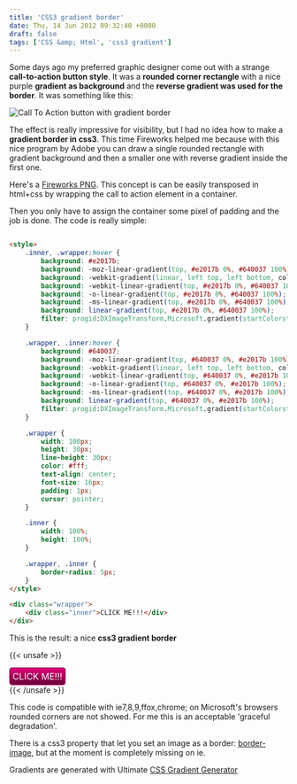 ```yaml
---
title: 'CSS3 gradient border'
date: Thu, 14 Jun 2012 09:32:40 +0000
draft: false
tags: ['CSS &amp; Html', 'css3 gradient']
---
```


Some days ago my preferred graphic designer come out with a strange **call-to-action button style**. It was a **rounded
corner rectangle** with a nice purple **gradient as background** and the **reverse gradient was used for the border**.
It was something like this:

![Call To Action button with gradient border](/old-blog/css3-gradient-border/test-cta-gradients-raster.png "Call To Action button with gradient border")

The effect is really impressive for visibility, but I had no idea how to make a **gradient border in css3**. This time
Fireworks helped me because with this nice program by Adobe you can draw a single rounded rectangle with gradient
background and then a smaller one with reverse gradient inside the first one.

Here's a [Fireworks PNG](/old-blog/css3-gradient-border/test-cta-gradients.png). This concept is can be
easily transposed in html+css by wrapping the call to action element in a container.

Then you only have to assign the container some pixel of padding and the job is done. The code is really simple:

```html

<style>
    .inner, .wrapper:hover {
        background: #e2017b;
        background: -moz-linear-gradient(top, #e2017b 0%, #640037 100%);
        background: -webkit-gradient(linear, left top, left bottom, color-stop(0%, #e2017b), color-stop(100%, #640037));
        background: -webkit-linear-gradient(top, #e2017b 0%, #640037 100%);
        background: -o-linear-gradient(top, #e2017b 0%, #640037 100%);
        background: -ms-linear-gradient(top, #e2017b 0%, #640037 100%);
        background: linear-gradient(top, #e2017b 0%, #640037 100%);
        filter: progid:DXImageTransform.Microsoft.gradient(startColorstr='#e2017b', endColorstr='#640037', GradientType=0);
    }

    .wrapper, .inner:hover {
        background: #640037;
        background: -moz-linear-gradient(top, #640037 0%, #e2017b 100%);
        background: -webkit-gradient(linear, left top, left bottom, color-stop(0%, #640037), color-stop(100%, #e2017b));
        background: -webkit-linear-gradient(top, #640037 0%, #e2017b 100%);
        background: -o-linear-gradient(top, #640037 0%, #e2017b 100%);
        background: -ms-linear-gradient(top, #640037 0%, #e2017b 100%);
        background: linear-gradient(top, #640037 0%, #e2017b 100%);
        filter: progid:DXImageTransform.Microsoft.gradient(startColorstr='#640037', endColorstr='#e2017b', GradientType=0);
    }

    .wrapper {
        width: 100px;
        height: 30px;
        line-height: 30px;
        color: #fff;
        text-align: center;
        font-size: 16px;
        padding: 1px;
        cursor: pointer;
    }

    .inner {
        width: 100%;
        height: 100%;
    }

    .wrapper, .inner {
        border-radius: 5px;
    }
</style>

<div class="wrapper">
    <div class="inner">CLICK ME!!!</div>
</div>
```

This is the result: a nice **css3 gradient border**

{{< unsafe >}}
<style>
    .inner, .wrapper:hover {
        background: #e2017b;
        background: -moz-linear-gradient(top, #e2017b 0%, #640037 100%);
        background: -webkit-gradient(linear, left top, left bottom, color-stop(0%, #e2017b), color-stop(100%, #640037));
        background: -webkit-linear-gradient(top, #e2017b 0%, #640037 100%);
        background: -o-linear-gradient(top, #e2017b 0%, #640037 100%);
        background: -ms-linear-gradient(top, #e2017b 0%, #640037 100%);
        background: linear-gradient(top, #e2017b 0%, #640037 100%);
        filter: progid:DXImageTransform.Microsoft.gradient(startColorstr='#e2017b', endColorstr='#640037', GradientType=0);
    }

    .wrapper, .inner:hover {
        background: #640037;
        background: -moz-linear-gradient(top, #640037 0%, #e2017b 100%);
        background: -webkit-gradient(linear, left top, left bottom, color-stop(0%, #640037), color-stop(100%, #e2017b));
        background: -webkit-linear-gradient(top, #640037 0%, #e2017b 100%);
        background: -o-linear-gradient(top, #640037 0%, #e2017b 100%);
        background: -ms-linear-gradient(top, #640037 0%, #e2017b 100%);
        background: linear-gradient(top, #640037 0%, #e2017b 100%);
        filter: progid:DXImageTransform.Microsoft.gradient(startColorstr='#640037', endColorstr='#e2017b', GradientType=0);
    }

    .wrapper {
        width: 100px;
        height: 30px;
        line-height: 30px;
        color: #fff;
        text-align: center;
        font-size: 16px;
        padding: 1px;
        cursor: pointer;
    }

    .inner {
        width: 100%;
        height: 100%;
    }

    .wrapper, .inner {
        border-radius: 5px;
    }
</style>

<div class="wrapper">
    <div class="inner">CLICK ME!!!</div>
</div>
{{< /unsafe >}}

This code is compatible with ie7,8,9,ffox,chrome; on Microsoft's browsers rounded corners are not showed. For me this is
an acceptable 'graceful degradation'.

There is a css3 property that let you set an image as a
border: [border-image](http://css-tricks.com/understanding-border-image/ "css3 border-image property"), but at the
moment is completely missing on ie.

Gradients are generated with
Ultimate [CSS Gradient Generator](http://www.colorzilla.com/gradient-editor/ "CSS Gradient Generator by ColorZilla")
